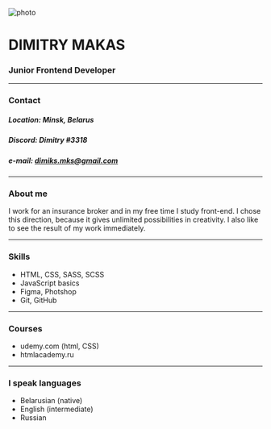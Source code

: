 ![photo](../rsschool-cv/IMG_1505.jpg)
# **DIMITRY MAKAS**
### **Junior Frontend Developer**

---

### Contact
##### Location: Minsk, Belarus
##### Discord: Dimitry #3318
##### e-mail: dimiks.mks@gmail.com

---

### About me
I work for an insurance broker and in my free time I study front-end. I chose this direction, because it gives unlimited possibilities in creativity. I also like to see the result of my work immediately.

---

### Skills

* HTML, CSS, SASS, SCSS
* JavaScript basics
* Figma, Photshop
* Git, GitHub  

---

### Courses

* udemy.com (html, CSS)
* htmlacademy.ru

---

### I speak languages

* Belarusian (native)
* English (intermediate)
* Russian 






